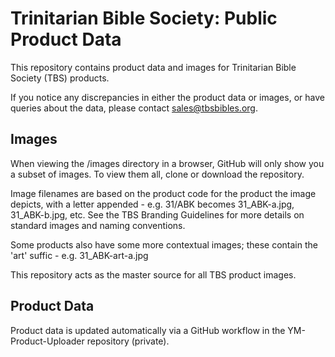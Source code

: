 # Trinitarian Bible Society: Public Product Data
This repository contains product data and images for Trinitarian Bible Society (TBS) products.

If you notice any discrepancies in either the product data or images, or have queries about the data, please contact sales@tbsbibles.org.

## Images

When viewing the /images directory in a browser, GitHub will only show you a subset of images. To view them all, clone or download the repository.

Image filenames are based on the product code for the product the image depicts, with a letter appended - e.g. 31/ABK becomes 31_ABK-a.jpg, 31_ABK-b.jpg, etc. See the TBS Branding Guidelines for more details on standard images and naming conventions.

Some products also have some more contextual images; these contain the 'art' suffic - e.g. 31_ABK-art-a.jpg

This repository acts as the master source for all TBS product images.

## Product Data

Product data is updated automatically via a GitHub workflow in the YM-Product-Uploader repository (private).
